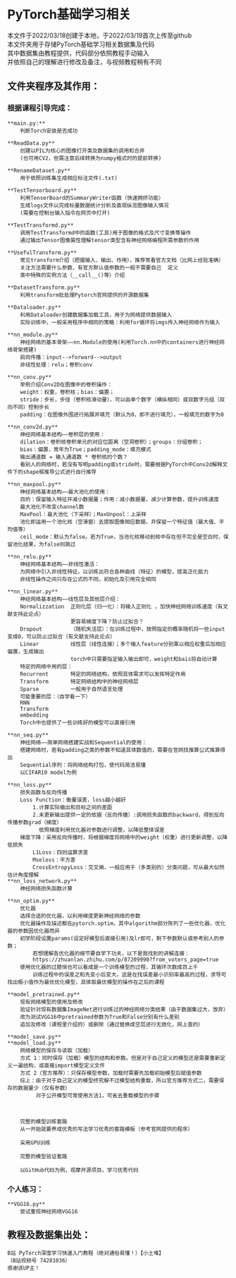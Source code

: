 # PyTorch基础学习相关
本文件于2022/03/18创建于本地，于2022/03/19首次上传至github  
本文件夹用于存储PyTorch基础学习相关数据集及代码  
其中数据集由教程提供，代码部分依照教程手动输入  
并依照自己的理解进行修改及备注，与视频教程稍有不同  

## 文件夹程序及其作用：
### 根据课程引导完成：
    **main.py:**
        判断Torch安装是否成功

    **ReadData.py**
        创建以PIL为核心的图像打开类及数据集的调用和合并
        (也可用CV2，但需注意后续转换为numpy格式时的提前转换)

    **RenameDataset.py**
        用于依照训练集生成相应标注文件(.txt)

    **TestTensorboard.py**
        利用TenserBoard的SummaryWriter函数（快速拥挤功能）
        生成logs文件以完成标量数据统计分析及直观纵览图像输入情况
        (需要在控制台输入指令在网页中打开)

    **TestTransformd.py**
        调用TestTransformd中的函数(工具)用于图像的格式及尺寸变换等操作
        通过输出Tensor图像属性理解tensor类型含有神经网络编程所需参数的作用

    **UsefulTransform.py**
        常见transform介绍（把握输入、输出、作用），推荐常看官方文档（比网上经验准确）
        关注方法需要什么参数，有官方默认值参数的一般不需要自己  定义
        类中特殊的实例方法（__call__()等）介绍
    
    **DatasetTransform.py**
        利用transform批处理Pytorch官网提供的开源数据集
    
    **Dataloader.py**
        利用Dataloader创建数据集加载工具，用于为网络提供数据输入
        实际训练中，一般采用程序中相同的策略：利用for循环将imgs传入神经网络作为输入
    
    **nn_module.py**
        神经网络的基本骨架——nn.Module的使用(利用Torch.nn中的containers进行神经网络骨架搭建) 
        前向传播：input-->forward-->output
        非线性处理：relu；卷积conv

    **nn_conv.py**
        举例介绍Conv2D在图像中的卷积操作：
        weight：权重，卷积核；bias：偏置；
        stride：步长，步径（卷积核滑动量），可以由单个数字（横纵相同）或双数字元组（双向不同）控制步长
        padding：在图像外围进行拓展并填充（默认为0，即不进行填充），一般填充的数字为0

    **nn_conv2d.py**
        神经网络基本结构——卷积层的使用：
        dilation：卷积核卷积单元的对应位距离（空洞卷积）；groups：分组卷积；
        bias：偏置，常年为True；padding_mode：填充模式
        输出通道数 = 输入通道数 * 卷积核的个数？
        看别人的网络时，若没有写明padding或stride时，需要根据PyTorch中Conv2d解释文件下的shape框推导公式进行自行推导
    
    **nn_maxpool.py**
        神经网络基本结构——最大池化的使用：
        目的：保留输入特征并减小数据量；作用：减小数据量，减少计算参数，提升训练速度
        最大池化不改变channel数
        MaxPool：最大池化（下采样）；MaxUnpool：上采样
        池化即运用一个池化核（空滑窗）去提取图像相应数据，并保留一个特征值（最大值、平均值等）
        ceil_mode：默认为false。若为True，当池化核移动到核中存在但不完全是空白时，保留池化结果，为false则跳过

    **nn_relu.py**
        神经网络基本结构——非线性激活：
        为网络中引入非线性特征，以训练出符合各种曲线（特征）的模型，提高泛化能力
        非线性操作之间只存在公式的不同，初始化及引用完全相同
    
    **nn_linear.py**
        神经网络基本结构——线性层及其他层介绍：
        Normalizzation  正则化层（归一化）：将输入正则化 ，加快神经网络训练速度（有文献支持此论点）
                        更容易梯度下降？防止过拟合？
        Dropout         （随机失活层）：在训练过程中，按照指定的概率随机将一些input变成0，可以防止过拟合（有文献支持此论点）
        Linear          线性层（线性连接）；多个输入feature分别乘以相应权重后加相应偏置，生成输出 
                        torch中只需要指定输入输出即可，weight和bais将自动计算
        特定的网络中用的层：        
        Recurrent       特定的网络结构，依照具体需求可以发挥特定作用
        Transform       特定网络结构中的神经网络层
        Sparse          一般用于自然语言处理
        可能重要的层：（自学看一下）
        RNN
        Transform
        embedding
        Torch中也提供了一些训练好的模型可以直接引用

    **nn_seq.py**
        神经网络——简单网络搭建实战和Sequential的使用：
        搭建网络时，若有padding之类的参数不知道具体数值的，需要在官网找推算公式推算得出
        Sequential序列：将网络结构打包，使代码简洁易懂
        以CIFAR10 model为例

    **nn_loss.py**
        损失函数与反向传播
        Loss Function：衡量误差，loss越小越好
            1.计算实际输出和目标之间的差距
            2.未更新输出提供一定的依据（反向传播）:调用损失函数的backward，得到反向传播参数grad（梯度）
              依照梯度利用优化器对参数进行调整，以降低整体误差
        梯度下降：采用反向传播时，将根据梯度将网络中的weight（权重）进行更新调整，以降低损失
            L1Loss：四则运算求差
            Mseloss：平方差
            CrossEntropyLoss：交叉熵，一般应用于（多类别的）分类问题，可从最大似然估计角度理解 
    **nn_loss_network.py**
        神经网络损失函数计算

    **nn_optim.py**
        优化器
        选择合适的优化器，以利用梯度更新神经网络的参数
        优化器操作及描述都在pytorch.optim，其中algorithm部分陈列了一些优化器，优化器的参数因优化器而异
        初学阶段设置params(设定好模型后直接引用)及lr即可，剩下参数默认或参考别人的参数；
            若想理解各优化器的细节要自学下功夫，以下是我找到的讲解连接：
            https://zhuanlan.zhihu.com/p/87209990?from_voters_page=true
        使用优化器的过膝恒也可以看成是一个训练模型的过程，其循环次数成百上千
            训练过程中的误差之和先变小后变大，这是在找误差最小识别率最高的过程，求导可找出极小值作为最优优化模型，具体取最优模型的操作在之后的课程

    **model_pretrained.py**
        现有网络模型的使用及修改
        验证针对现有数据集ImageNet进行训练过的神经网络分类结果（由于数据集过大，放弃）
        改为测试VGG16中pretrained参数为True和False分别有什么差别
        追加及修改（课程里介绍的）或删除（通过替换成空层进行无效化，网上查的）
        
    **model_save.py**
    **model_load.py**
        网络模型的保存与读取（加载）
        方式 1：同时保存（加载）模型的结构和参数。但是对于自己定义的模型还是需要重新定义一遍结构，或直接import模型定义文件
        方式 2（官方推荐）：只保存模型参数，加载时需要先加载初始模型后赋值参数
        综上：由于对于自己定义的模型终究躲不过模型结构重载，所以官方推荐方式二，需要保存的数据量少（仅有参数）
             对于公开模型可常使用方法1，可省去重载模型的步骤



        完整的模型训练套路
        从一开始就要养成优秀的写法学习优秀的套路模板（参考官网提供的程序）

        采用GPU训练

        完整的模型验证套路

        以GitHub代码为例，观摩开源项目，学习优秀代码
        

### 个人练习：
    **VGG16.py**
        尝试重现神经网络VGG16


## 教程及数据集出处：
    B站 PyTorch深度学习快速入门教程（绝对通俗易懂！）【小土堆】
    （B站视频号 74281036）
    感谢该UP主！
